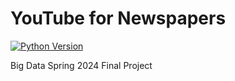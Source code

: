 # YouTube for Newspapers

[![Python Version](https://img.shields.io/badge/python-3.9.16-blue.svg)](https://python.org)

Big Data Spring 2024 Final Project

